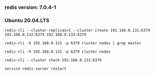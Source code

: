 ### redis version: 7.0.4-1

### Ubuntu 20.04.LTS

```redis-cli --cluster-replicas=1 --cluster create 192.168.0.131:6379 192.168.0.132:6379 192.168.0.133:6379```

```redis-cli -h 192.168.0.131 -p 6379 cluster nodes | grep master```

```redis-cli -h 192.168.0.131 -p 6379 cluster nodes```

```redis-cli --cluster check 192.168.0.131:6379```

```service redis-server restart```
